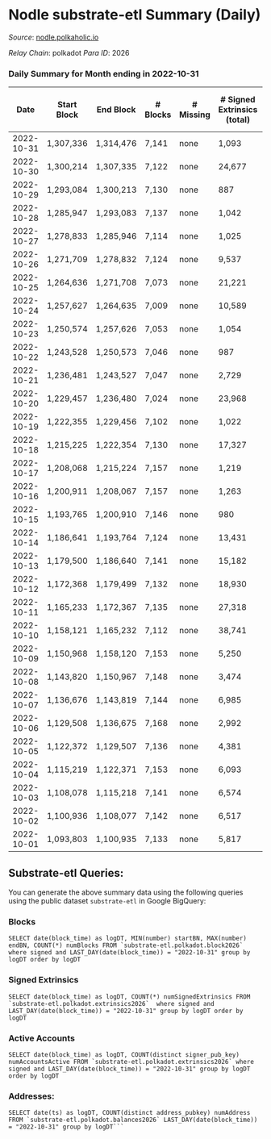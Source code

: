 # Nodle substrate-etl Summary (Daily)

_Source_: [nodle.polkaholic.io](https://nodle.polkaholic.io)

*Relay Chain*: polkadot
*Para ID*: 2026



### Daily Summary for Month ending in 2022-10-31


| Date | Start Block | End Block | # Blocks | # Missing | # Signed Extrinsics (total) | # Active Accounts | # Addresses with Balances | # Events | # Transfers | # XCM Transfers In | # XCM Transfers Out |
| ---- | ----------- | --------- | -------- | --------- | --------------------------- | ----------------- | ------------------------- | -------- | ----------- | ------------------ | ------------------- |
| 2022-10-31 | 1,307,336 | 1,314,476 | 7,141 | none | 1,093 | 789 | 637,111 | 103,053 | 81,166  |   |   |
| 2022-10-30 | 1,300,214 | 1,307,335 | 7,122 | none | 24,677 | 24,365 |  | 286,569 | 99,848  |   |   |
| 2022-10-29 | 1,293,084 | 1,300,213 | 7,130 | none | 887 | 637 |  | 114,362 | 83,370  |   |   |
| 2022-10-28 | 1,285,947 | 1,293,083 | 7,137 | none | 1,042 | 710 |  | 144,248 | 108,222  |   |   |
| 2022-10-27 | 1,278,833 | 1,285,946 | 7,114 | none | 1,025 | 701 |  | 108,513 | 79,598  |   |   |
| 2022-10-26 | 1,271,709 | 1,278,832 | 7,124 | none | 9,537 | 9,270 |  | 180,652 | 89,563  |   |   |
| 2022-10-25 | 1,264,636 | 1,271,708 | 7,073 | none | 21,221 | 20,896 |  | 289,757 | 112,826  |   |   |
| 2022-10-24 | 1,257,627 | 1,264,635 | 7,009 | none | 10,589 | 10,303 | 659,325 | 211,235 | 105,624  |   |   |
| 2022-10-23 | 1,250,574 | 1,257,626 | 7,053 | none | 1,054 | 733 |  | 121,831 | 89,673  |   |   |
| 2022-10-22 | 1,243,528 | 1,250,573 | 7,046 | none | 987 | 702 |  | 125,946 | 92,237  |   |   |
| 2022-10-21 | 1,236,481 | 1,243,527 | 7,047 | none | 2,729 | 2,416 | 646,881 | 142,568 | 97,992  |   |   |
| 2022-10-20 | 1,229,457 | 1,236,480 | 7,024 | none | 23,968 | 23,566 |  | 321,714 | 123,051  |   |   |
| 2022-10-19 | 1,222,355 | 1,229,456 | 7,102 | none | 1,022 | 707 |  | 127,348 | 96,790  |   |   |
| 2022-10-18 | 1,215,225 | 1,222,354 | 7,130 | none | 17,327 | 17,020 | 651,098 | 260,506 | 114,952  |   |   |
| 2022-10-17 | 1,208,068 | 1,215,224 | 7,157 | none | 1,219 | 915 | 661,901 | 131,583 | 98,380  |   |   |
| 2022-10-16 | 1,200,911 | 1,208,067 | 7,157 | none | 1,263 | 906 | 656,122 | 132,591 | 94,826  |   |   |
| 2022-10-15 | 1,193,765 | 1,200,910 | 7,146 | none | 980 | 684 | 648,182 | 126,466 | 94,629  |   |   |
| 2022-10-14 | 1,186,641 | 1,193,764 | 7,124 | none | 13,431 | 13,119 |  | 236,864 | 114,163  |   |   |
| 2022-10-13 | 1,179,500 | 1,186,640 | 7,141 | none | 15,182 | 14,873 | 646,979 | 252,144 | 116,880  |   |   |
| 2022-10-12 | 1,172,368 | 1,179,499 | 7,132 | none | 18,930 | 18,630 | 653,252 | 275,272 | 118,349  |   |   |
| 2022-10-11 | 1,165,233 | 1,172,367 | 7,135 | none | 27,318 | 26,991 |  | 350,850 | 130,563  |   |   |
| 2022-10-10 | 1,158,121 | 1,165,232 | 7,112 | none | 38,741 | 38,428 | 683,554 | 428,142 | 135,215  |   |   |
| 2022-10-09 | 1,150,968 | 1,158,120 | 7,153 | none | 5,250 | 4,934 | 716,738 | 167,112 | 100,922  |   |   |
| 2022-10-08 | 1,143,820 | 1,150,967 | 7,148 | none | 3,474 | 3,136 | 712,672 | 141,873 | 93,595  |   |   |
| 2022-10-07 | 1,136,676 | 1,143,819 | 7,144 | none | 6,985 | 6,612 | 709,479 | 173,437 | 98,972  |   |   |
| 2022-10-06 | 1,129,508 | 1,136,675 | 7,168 | none | 2,992 | 2,661 | 708,926 | 147,425 | 101,395  |   |   |
| 2022-10-05 | 1,122,372 | 1,129,507 | 7,136 | none | 4,381 | 3,999 | 704,706 | 164,536 | 107,569  |   |   |
| 2022-10-04 | 1,115,219 | 1,122,371 | 7,153 | none | 6,093 | 5,592 | 701,118 | 171,998 | 107,651  |   |   |
| 2022-10-03 | 1,108,078 | 1,115,218 | 7,141 | none | 6,574 | 6,107 |  | 179,609 | 108,878  |   |   |
| 2022-10-02 | 1,100,936 | 1,108,077 | 7,142 | none | 6,517 | 6,130 |  | 176,122 | 105,026  |   |   |
| 2022-10-01 | 1,093,803 | 1,100,935 | 7,133 | none | 5,817 | 5,407 |  | 174,466 | 107,057  |   |   |

## Substrate-etl Queries:
You can generate the above summary data using the following queries using the public dataset `substrate-etl` in Google BigQuery:


### Blocks
```
SELECT date(block_time) as logDT, MIN(number) startBN, MAX(number) endBN, COUNT(*) numBlocks FROM `substrate-etl.polkadot.block2026`  where signed and LAST_DAY(date(block_time)) = "2022-10-31" group by logDT order by logDT
```


### Signed Extrinsics
```
SELECT date(block_time) as logDT, COUNT(*) numSignedExtrinsics FROM `substrate-etl.polkadot.extrinsics2026`  where signed and LAST_DAY(date(block_time)) = "2022-10-31" group by logDT order by logDT
```


### Active Accounts
```
SELECT date(block_time) as logDT, COUNT(distinct signer_pub_key) numAccountsActive FROM `substrate-etl.polkadot.extrinsics2026` where signed and LAST_DAY(date(block_time)) = "2022-10-31" group by logDT order by logDT
```


### Addresses:
```
SELECT date(ts) as logDT, COUNT(distinct address_pubkey) numAddress FROM `substrate-etl.polkadot.balances2026` LAST_DAY(date(block_time)) = "2022-10-31" group by logDT```

